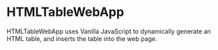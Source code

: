 # HTMLTableWebApp
HTMLTableWebApp uses Vanilla JavaScript to dynamically generate an HTML table, and inserts the table into the web page. 
